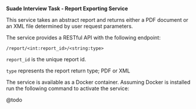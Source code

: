 **Suade Interview Task - Report Exporting Service**

This service takes an abstract report and returns either a PDF document or an XML file determined by user request parameters.

The service provides a RESTful API with the following endpoint:

`/report/<int:report_id>/<string:type>`

`report_id` is the unique report id.

`type` represents the report return type; PDF or XML

The service is available as a Docker container. Assuming Docker is installed run the following command to activate the service:

@todo

 